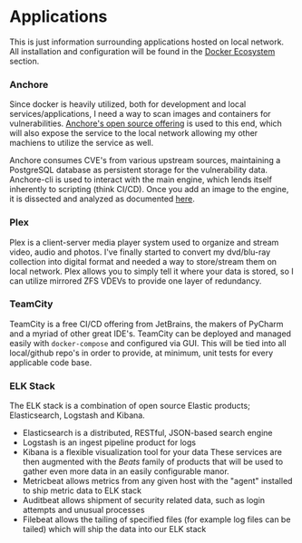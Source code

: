 # Applications

This is just information surrounding applications hosted on local network. All installation and configuration will be found in the [Docker Ecosystem](../docker/) section.

### Anchore

Since docker is heavily utilized, both for development and local services/applications, I need a way to scan images and containers for vulnerabilities. [Anchore's open source offering](https://anchore.com/opensource/) is used to this end, which will also expose the service to the local network allowing my other machiens to utilize the service as well. 

Anchore consumes CVE's from various upstream sources, maintaining a PostgreSQL database as persistent storage for the vulnerability data. Anchore-cli is used to interact with the main engine, which lends itself inherently to scripting (think CI/CD). Once you add an image to the engine, it is dissected and analyzed as documented [here](https://docs.anchore.com/current/docs/overview/concepts/images/analysis/). 

### Plex

Plex is a client-server media player system used to organize and stream video, audio and photos. I've finally started to convert my dvd/blu-ray collection into digital format and needed a way to store/stream them on local network. Plex allows you to simply tell it where your data is stored, so I can utilize mirrored ZFS VDEVs to provide one layer of redundancy.

### TeamCity

TeamCity is a free CI/CD offering from JetBrains, the makers of PyCharm and a myriad of other great IDE's. TeamCity can be deployed and managed easily with `docker-compose` and configured via GUI. This will be tied into all local/github repo's in order to provide, at minimum, unit tests for every applicable code base.

### ELK Stack
The ELK stack is a combination of open source Elastic products; Elasticsearch, Logstash and Kibana.
- Elasticsearch is a distributed, RESTful, JSON-based search engine
- Logstash is an ingest pipeline product for logs
- Kibana is a flexible visualization tool for your data
These services are then augmented with the *Beats* family of products that will be used to gather even more data in an easily configurable manor.
- Metricbeat allows metrics from any given host with the "agent" installed to ship metric data to ELK stack
- Auditbeat allows shipment of security related data, such as login attempts and unusual processes
- Filebeat allows the tailing of specified files (for example log files can be tailed) which will ship the data into our ELK stack
